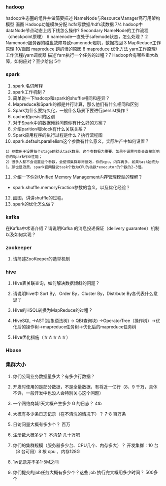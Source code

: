 ### hadoop
hadoop生态圈的组件并做简要描述
NameNode与ResourceManager高可用架构模型			      画图
Hadoop功能模块分配
hdfs写数据/hdfs读数据								    7/4
hadoop中dataNode节点动态上线下线怎么操作?
Secondary NameNode的工作流程（checkpoint原理）		  6
namenode一直处于safemode状态，怎么处理？				 2
Namenode服务器的磁盘故障导致namenode宕机，数据找回	 3
MapReduce工作原理			10/画图
mapreduce 跑的慢的原因		8
mapreduce 优化方法
yarn工作原理/工作流程/yarn调度器
描述Yarn执行一个任务的过程？7
Hadoop会有哪些重大故障，如何应对？至少给出 5个

### spark 
1. spark 名词解释
2. spark工作机制？
3. 简单说一下hadoop和spark的shuffle相同和差异？
4. Mapreduce和Spark的都是并行计算，那么他们有什么相同和区别
5. Spark为什么要持久化，一般什么场景下要进行persist操作？
6. cache和pesist的区别 
7. 对于Spark中的数据倾斜问题你有什么好的方案？
8. 介绍parition和block有什么关联关系？
9. Spark应用程序的执行过程是什么？执行流程图
10. spark.default.parallelism这个参数有什么意义，实际生产中如何设置？

```
1）参数用于设置每个stage的默认task数量。这个参数极为重要，如果不设置可能会直接影响你的Spark作业性能；
2）很多人都不会设置这个参数，会使得集群非常低效，你的cpu，内存再多，如果task始终为1，那也是浪费，spark官网建议task个数为CPU的核数*executor的个数的2~3倍。
```
11. 介绍一下你对Unified Memory Management内存管理模型的理解？
- spark.shuffle.memoryFraction参数的含义，以及优化经验？

12. 画图，讲讲shuffle的过程。
13. spark的优化怎么做？


### kafka
在Kafka中术语介绍	7
请说明Kafka 的消息投递保证（delivery guarantee）机制以及如何实现？

### zookeeper
1. 请简述ZooKeeper的选举机制

### hive
1. Hive表关联查询，如何解决数据倾斜的问题？

2. 请说明hive中 Sort By，Order By，Cluster By，Distrbute By各代表什么意思？

3. Hive的HSQL转换为MapReduce的过程？

4. HiveSQL ->AST(抽象语法树) -> QB(查询块) ->OperatorTree（操作树）->优化后的操作树->mapreduce任务树->优化后的mapreduce任务树

5. Hive优化措施（☆☆☆☆☆）

### Hbase


### 集群大小
1. 你们公司业务数据量多大？有多少行数据？ 

2. 开发时使用的是部分数据，不是全量数据，有将近一亿行（8、9 千万，具体不详，一般开发中也没人会特别关心这个问题） 
3. 一个网络商城1天大概产生多少 G 的日志？ 4tb
4. 大概有多少条日志记录（在不清洗的情况下）？ 7-8 百万条
5. 日访问量大概有多少个？ 百万
6. 注册数大概多少？ 不清楚  几十万吧
7. 你们的集群规模（服务器多少台、CPU几个、内存多大）？ 开发集群：10 台（8 台可用）8 核 cpu ，内存128G
8. 1w记录差不多1-5M之间
9. 你们提交的job任务大概有多少个？这些 job 执行完大概用多少时间？ 500多个




